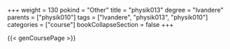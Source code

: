 +++
weight = 130
pokind = "Other"
title = "physik013"
degree = "lvandere"
parents = ["physik010"]
tags = ["lvandere", "physik013", "physik010"]
categories = ["course"]
bookCollapseSection = false
+++

{{< genCoursePage >}}
